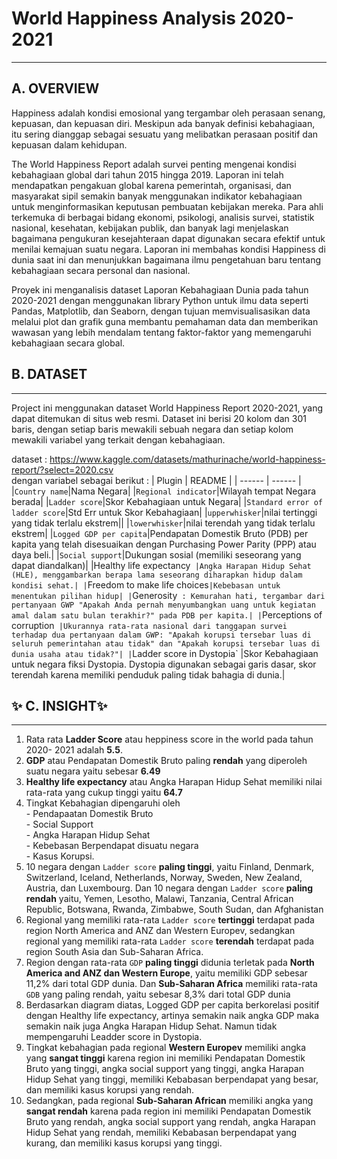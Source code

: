 # __World Happiness Analysis 2020-2021__
----
## A. OVERVIEW
Happiness adalah kondisi emosional yang tergambar oleh perasaan senang, kepuasan, dan kepuasan diri. Meskipun ada banyak definisi kebahagiaan, itu sering dianggap sebagai sesuatu yang melibatkan perasaan positif dan kepuasan dalam kehidupan.

The World Happiness Report adalah survei penting mengenai kondisi kebahagiaan global dari tahun 2015 hingga 2019. Laporan ini telah mendapatkan pengakuan global karena pemerintah, organisasi, dan masyarakat sipil semakin banyak menggunakan indikator kebahagiaan untuk menginformasikan keputusan pembuatan kebijakan mereka. Para ahli terkemuka di berbagai bidang ekonomi, psikologi, analisis survei, statistik nasional, kesehatan, kebijakan publik, dan banyak lagi menjelaskan bagaimana pengukuran kesejahteraan dapat digunakan secara efektif untuk menilai kemajuan suatu negara. Laporan ini membahas kondisi Happiness di dunia saat ini dan menunjukkan bagaimana ilmu pengetahuan baru tentang kebahagiaan secara personal dan nasional.

Proyek ini menganalisis dataset Laporan Kebahagiaan Dunia pada tahun 2020-2021 dengan menggunakan library Python untuk ilmu data seperti Pandas, Matplotlib, dan Seaborn, dengan tujuan memvisualisasikan data melalui plot dan grafik guna membantu pemahaman data dan memberikan wawasan yang lebih mendalam tentang faktor-faktor yang memengaruhi kebahagiaan secara global.

## B. DATASET
------
Project ini menggunakan dataset World Happiness Report 2020-2021, yang dapat ditemukan di situs web resmi. Dataset ini 
berisi 20 kolom dan 301 baris, dengan setiap baris mewakili sebuah negara dan setiap kolom mewakili variabel yang terkait 
dengan kebahagiaan.

dataset : https://www.kaggle.com/datasets/mathurinache/world-happiness-report/?select=2020.csv <br>
dengan variabel sebagai berikut :
| Plugin | README |
| ------ | ------ |
|`Country name`|Nama Negara|
|`Regional indicator`|Wilayah tempat Negara berada|
|`Ladder score`|Skor Kebahagiaan untuk Negara|
|`Standard error of ladder score`|Std Err untuk Skor Kebahagiaan|
|`upperwhisker`|nilai tertinggi yang tidak terlalu ekstrem||
|`lowerwhisker`|nilai terendah yang tidak terlalu ekstrem|
|`Logged GDP per capita`|Pendapatan Domestik Bruto (PDB) per kapita yang telah disesuaikan dengan Purchasing Power Parity (PPP) atau daya beli.|
|`Social support`|Dukungan sosial (memiliki seseorang yang dapat diandalkan)|
|Healthy life expectancy` |Angka Harapan Hidup Sehat (HLE), menggambarkan berapa lama seseorang diharapkan hidup dalam kondisi sehat.|
|`Freedom to make life choices`|Kebebasan untuk menentukan pilihan hidup|
|`Generosity` : Kemurahan hati, tergambar dari pertanyaan GWP "Apakah Anda pernah menyumbangkan uang untuk kegiatan amal dalam satu bulan terakhir?" pada PDB per kapita.|
|`Perceptions of corruption` |Ukurannya rata-rata nasional dari tanggapan survei terhadap dua pertanyaan dalam GWP: "Apakah korupsi tersebar luas di seluruh pemerintahan atau tidak" dan "Apakah korupsi tersebar luas di dunia usaha atau tidak?"|
|`Ladder score in Dystopia` |Skor Kebahagiaan untuk negara fiksi Dystopia. Dystopia digunakan sebagai garis dasar, skor terendah karena memiliki penduduk paling tidak bahagia di dunia.|

## ✨ C. INSIGHT✨
----
1. Rata rata **Ladder Score** atau heppiness score in the world pada tahun 2020- 2021 adalah __5.5__.
2. **GDP** atau Pendapatan Domestik Bruto paling **rendah** yang diperoleh suatu negara yaitu sebesar __6.49__
3. **Healthy life expectancy** atau Angka Harapan Hidup Sehat memiliki nilai rata-rata yang cukup tinggi yaitu __64.7__
4. Tingkat Kebahagian dipengaruhi oleh <br> - Pendapaatan Domestik Bruto <br> - Social Support <br> - Angka Harapan Hidup Sehat <br> - Kebebasan Berpendapat disuatu negara<br> - Kasus Korupsi.
5. 10 negara dengan `Ladder score` **paling tinggi**, yaitu Finland, Denmark, Switzerland, Iceland, Netherlands, 
Norway, Sweden, New Zealand, Austria, dan Luxembourg. Dan 10 negara dengan `Ladder score` **paling rendah** yaitu, Yemen, Lesotho, Malawi, Tanzania, Central African Republic, Botswana, Rwanda, Zimbabwe, South Sudan, dan Afghanistan 
6. Regional yang memiliki rata-rata `Ladder score` __tertinggi__ terdapat pada region North America and ANZ dan Western Europev, sedangkan regional yang memiliki rata-rata `Ladder score` __terendah__ terdapat pada region South Asia dan Sub-Saharan Africa.
7. Region dengan rata-rata `GDP` __paling tinggi__ didunia terletak pada __North America and ANZ dan Western Europe__, yaitu memiliki GDP sebesar 11,2% dari total GDP dunia. Dan __Sub-Saharan Africa__ memiliki rata-rata `GDB` yang paling rendah, yaitu sebesar 8,3% dari total GDP dunia
8. Berdasarkan diagram diatas, Logged GDP per capita berkorelasi positif dengan Healthy life expectancy, artinya semakin naik angka GDP maka semakin naik juga Angka Harapan Hidup Sehat. Namun tidak mempengaruhi Leadder score in Dystopia.
9. Tingkat kebahagian pada regional **Western Europev** memiliki angka yang **sangat tinggi** karena region ini memiliki 
Pendapatan Domestik Bruto yang tinggi, angka social support yang tinggi, angka Harapan Hidup Sehat yang tinggi, memiliki Kebabasan berpendapat yang besar, dan memiliki kasus korupsi yang rendah. 
10. Sedangkan, pada regional **Sub-Saharan African** memiliki angka yang **sangat rendah** karena pada region ini memiliki Pendapatan Domestik Bruto yang rendah, angka social support yang rendah, angka Harapan Hidup Sehat yang rendah, memiliki Kebabasan berpendapat yang kurang, dan memiliki kasus korupsi yang tinggi. 
